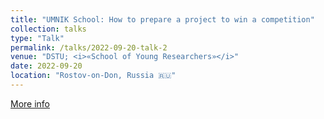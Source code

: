 ```yaml
---
title: "UMNIK School: How to prepare a project to win a competition"
collection: talks
type: "Talk"
permalink: /talks/2022-09-20-talk-2
venue: "DSTU; <i>«School of Young Researchers»</i>"
date: 2022-09-20
location: "Rostov-on-Don, Russia 🇷🇺"
---
```


<a href="https://vk.com/wall-177388665_290"><i class="fas fa-fw fa-link zoom" aria-hidden="true"></i>More info</a>
